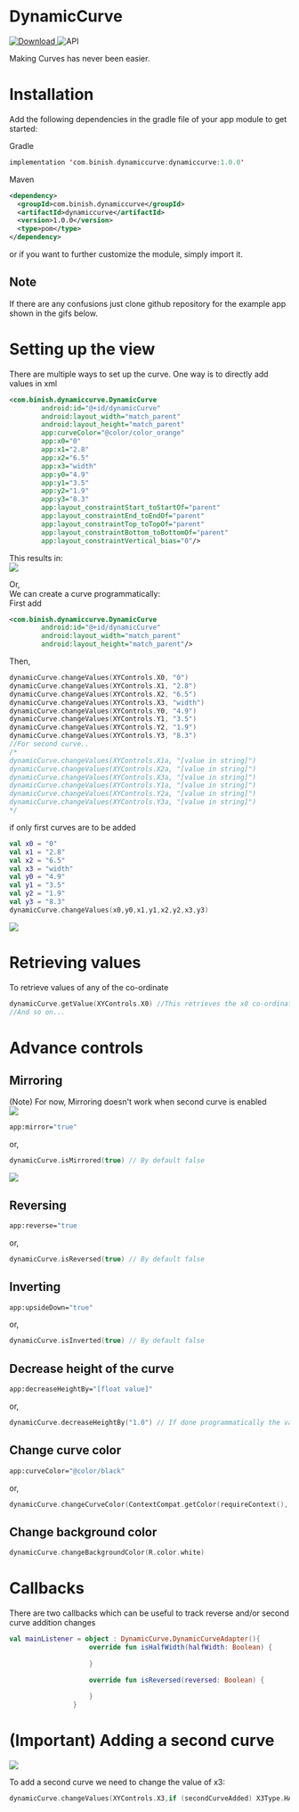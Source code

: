 # DynamicCurve

[ ![Download](https://api.bintray.com/packages/binishmanandhar23/DynamicCurve/com.binish.dynamiccurve/images/download.svg?version=1.0.0) ](https://bintray.com/binishmanandhar23/DynamicCurve/com.binish.dynamiccurve/1.0.0/link) ![API](https://img.shields.io/badge/API-21%2B-brightgreen.svg)

Making Curves has never been easier.

# Installation

Add the following dependencies in the gradle file of your app module to get started:

Gradle
```kotlin
implementation 'com.binish.dynamiccurve:dynamiccurve:1.0.0'
```
Maven
```xml
<dependency>
  <groupId>com.binish.dynamiccurve</groupId>
  <artifactId>dynamiccurve</artifactId>
  <version>1.0.0</version>
  <type>pom</type>
</dependency>
```

or if you want to further customize the module, simply import it.

## Note
If there are any confusions just clone github repository for the example app shown in the gifs below.


# Setting up the view

There are multiple ways to set up the curve. One way is to directly add values in xml

```xml
<com.binish.dynamiccurve.DynamicCurve
        android:id="@+id/dynamicCurve"
        android:layout_width="match_parent"
        android:layout_height="match_parent"
        app:curveColor="@color/color_orange"
        app:x0="0"
        app:x1="2.8"
        app:x2="6.5"
        app:x3="width"
        app:y0="4.9"
        app:y1="3.5"
        app:y2="1.9"
        app:y3="8.3"
        app:layout_constraintStart_toStartOf="parent"
        app:layout_constraintEnd_toEndOf="parent"
        app:layout_constraintTop_toTopOf="parent"
        app:layout_constraintBottom_toBottomOf="parent"
        app:layout_constraintVertical_bias="0"/>
```

This results in:  
![](https://i.imgur.com/m1TYwCu.png)

Or,  
We can create a curve programmatically:  
First add
```xml
<com.binish.dynamiccurve.DynamicCurve
        android:id="@+id/dynamicCurve"
        android:layout_width="match_parent"
        android:layout_height="match_parent"/>
```
Then,
```kotlin
dynamicCurve.changeValues(XYControls.X0, "0")
dynamicCurve.changeValues(XYControls.X1, "2.8")
dynamicCurve.changeValues(XYControls.X2, "6.5")
dynamicCurve.changeValues(XYControls.X3, "width")
dynamicCurve.changeValues(XYControls.Y0, "4.9")
dynamicCurve.changeValues(XYControls.Y1, "3.5")
dynamicCurve.changeValues(XYControls.Y2, "1.9")
dynamicCurve.changeValues(XYControls.Y3, "8.3")
//For second curve..
/*
dynamicCurve.changeValues(XYControls.X1a, "[value in string]")
dynamicCurve.changeValues(XYControls.X2a, "[value in string]")
dynamicCurve.changeValues(XYControls.X3a, "[value in string]")
dynamicCurve.changeValues(XYControls.Y1a, "[value in string]")
dynamicCurve.changeValues(XYControls.Y2a, "[value in string]")
dynamicCurve.changeValues(XYControls.Y3a, "[value in string]")
*/
```
if only first curves are to be added
```kotlin
val x0 = "0"
val x1 = "2.8"
val x2 = "6.5"
val x3 = "width"
val y0 = "4.9"
val y1 = "3.5"
val y2 = "1.9"
val y3 = "8.3"
dynamicCurve.changeValues(x0,y0,x1,y1,x2,y2,x3,y3)
```

![](https://i.imgur.com/RfEurNM.gif)


# Retrieving values
To retrieve values of any of the co-ordinate
```kotlin
dynamicCurve.getValue(XYControls.X0) //This retrieves the x0 co-ordinate's value.
//And so on...
```

# Advance controls
## Mirroring
(Note) For now, Mirroring doesn't work when second curve is enabled  
![](https://i.imgur.com/9bUGLmF.gif)

```bash
app:mirror="true"
```
or,
```kotlin
dynamicCurve.isMirrored(true) // By default false
```

![](https://i.imgur.com/731OYvD.gif)

## Reversing
```bash
app:reverse="true
```
or,
```kotlin
dynamicCurve.isReversed(true) // By default false
```

## Inverting
```bash
app:upsideDown="true"
```
or,
```kotlin
dynamicCurve.isInverted(true) // By default false
```

## Decrease height of the curve
```bash
app:decreaseHeightBy="[float value]"
```
or,
```kotlin
dynamicCurve.decreaseHeightBy("1.0") // If done programmatically the value must be in strings
```

## Change curve color
```bash
app:curveColor="@color/black"
```
or,
```kotlin
dynamicCurve.changeCurveColor(ContextCompat.getColor(requireContext(), R.color.black))
```

## Change background color
```kotlin
dynamicCurve.changeBackgroundColor(R.color.white)
```


# Callbacks
There are two callbacks which can be useful to track reverse and/or second curve addition changes
```kotlin
val mainListener = object : DynamicCurve.DynamicCurveAdapter(){
                    override fun isHalfWidth(halfWidth: Boolean) {
                        
                    }

                    override fun isReversed(reversed: Boolean) {
                        
                    }
                }
```

# (Important) Adding a second curve
![](https://i.imgur.com/v2Myw2K.gif)

To add a second curve we need to change the value of x3:
```kotlin
dynamicCurve.changeValues(XYControls.X3,if (secondCurveAdded) X3Type.HALF.type else X3Type.FULL.type)
```





